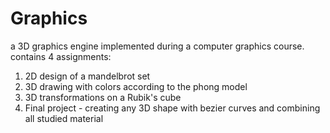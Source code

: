 # Graphics
a 3D graphics engine implemented during a computer graphics course. contains 4 assignments:
1. 2D design of a mandelbrot set
2. 3D drawing with colors according to the phong model
3. 3D transformations on a Rubik's cube
4. Final project - creating any 3D shape with bezier curves and combining all studied material

